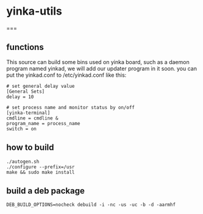 # yinka-utils
===
## functions 
   This source can build some bins used on yinka board, such as a daemon program named yinkad, we will add our updater program in it soon. you can put the yinkad.conf to /etc/yinkad.conf like this:  

	# set general delay value
	[General Sets]
	delay = 10

	# set process name and monitor status by on/off
	[yinka-terminal]
	cmdline = cmdline &
	program_name = process_name
	switch = on

## how to build
	./autogen.sh    
	./configure --prefix=/usr  
	make && sudo make install  

## build a deb package
	DEB_BUILD_OPTIONS=nocheck debuild -i -nc -us -uc -b -d -aarmhf  
